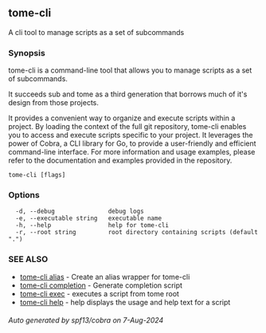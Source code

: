 ## tome-cli

A cli tool to manage scripts as a set of subcommands

### Synopsis

tome-cli is a command-line tool that allows you to manage scripts as a set of subcommands.

It succeeds sub and tome as a third generation that borrows much of it's design from those projects.

It provides a convenient way to organize and execute scripts within a project.
By loading the context of the full git repository, tome-cli enables you to access and execute scripts specific to your project. It leverages the power of Cobra, a CLI library for Go, to provide a user-friendly and efficient command-line interface.
For more information and usage examples, please refer to the documentation and examples provided in the repository.

```
tome-cli [flags]
```

### Options

```
  -d, --debug               debug logs
  -e, --executable string   executable name
  -h, --help                help for tome-cli
  -r, --root string         root directory containing scripts (default ".")
```

### SEE ALSO

* [tome-cli alias](tome-cli_alias.md)	 - Create an alias wrapper for tome-cli
* [tome-cli completion](tome-cli_completion.md)	 - Generate completion script
* [tome-cli exec](tome-cli_exec.md)	 - executes a script from tome root
* [tome-cli help](tome-cli_help.md)	 - help displays the usage and help text for a script

###### Auto generated by spf13/cobra on 7-Aug-2024
